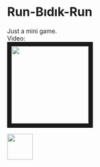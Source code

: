 # Run-Bıdık-Run
Just a mini game.</br>
Video:</br>
<a href="https://www.youtube.com/embed/8gdwvtzKjOo" target="_blank"><img src="https://img.itch.zone/aW1nLzI4NTQxNzcucG5n/original/TvSbq9.png" 
height="180" border="10" /></a>

[<img src="https://static.itch.io/images/badge-color.svg" height="60"/>](https://cuberkam.itch.io/run-bdk-run)
